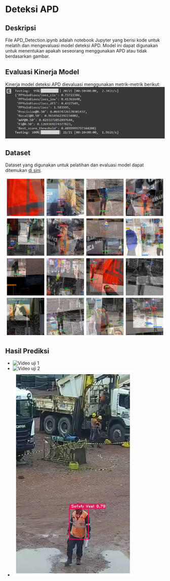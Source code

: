 # Deteksi APD

## Deskripsi

File APD_Detection.ipynb adalah notebook Jupyter yang berisi kode untuk melatih dan mengevaluasi model deteksi APD. Model ini dapat digunakan untuk menentukan apakah seseorang menggunakan APD atau tidak berdasarkan gambar.

## Evaluasi Kinerja Model

Kinerja model deteksi APD dievaluasi menggunakan metrik-metrik berikut:
![Model Evaluasi](https://github.com/agusabdulrahman/APD-Detection/blob/master/result_prediction/model%20evaluasi.png)

## Dataset

Dataset yang digunakan untuk pelatihan dan evaluasi model dapat ditemukan [di sini](https://universe.roboflow.com/project-uyrxf/ppe_detection-v1x3l/dataset/1).

![Gambar training](https://github.com/agusabdulrahman/APD-Detection/blob/master/result_prediction/dataset.png)

## Hasil Prediksi

- ![Video uji 1](https://drive.google.com/file/d/1DORQTeFQ1pWzCz84ESZG1dhQyRO13Ovn/view?usp=sharing)
- ![Video uji 2](https://drive.google.com/file/d/1DORQTeFQ1pWzCz84ESZG1dhQyRO13Ovn/view?usp=sharing)
- ![Gambar uji](https://github.com/agusabdulrahman/APD-Detection/blob/master/result_prediction/test_image1.png)
